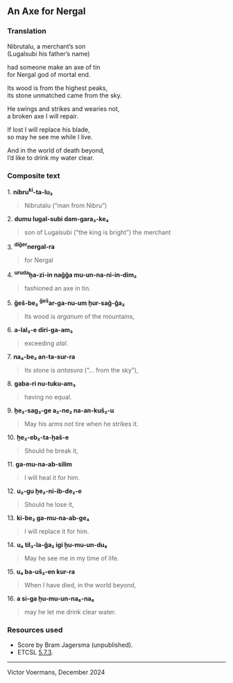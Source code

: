 ## An Axe for Nergal

### Translation

Nibrutalu, a merchant’s son  
(Lugalsubi his father’s name)  

had someone make an axe of tin  
for Nergal god of mortal end.  

Its wood is from the highest peaks,  
its stone unmatched came from the sky.  

He swings and strikes and wearies not,  
a broken axe I will repair.  

If lost I will replace his blade,  
so may he see me while I live.  

And in the world of death beyond,  
I’d like to drink my water clear.

### Composite text

1\. **nibru<sup>ki</sup>-ta-lu₂**
> Nibrutalu (“man from Nibru”)

2\. **dumu lugal-subi dam-gara₃-ke₄**
> son of Lugalsubi (“the king is bright”) the merchant

3\. **<sup>diĝer</sup>nergal-ra**
> for Nergal

4\. **<sup>uruda</sup>ḫa-zi-in naĝĝa mu-un-na-ni-in-dim₂**
> fashioned an axe in tin.

5\. **ĝeš-be₂ <sup>ĝeš</sup>ar-ga-nu-um ḫur-saĝ-ĝa₂**
> Its wood is _arganum_ of the mountains,

6\. **a-lal₃-e diri-ga-am₃**
> exceeding _alal._

7\. **na₄-be₂ an-ta-sur-ra**
> Its stone is _antasura_ (“... from the sky”),

8\. **gaba-ri nu-tuku-am₃**
> having no equal.

9\. **ḫe₂-sag₃-ge a₂-ne₂ na-an-kuš₂-u**
> May his arms not tire when he strikes it.

10\. **ḫe₂-eb₂-ta-ḫaš-e**
> Should he break it,

11\. **ga-mu-na-ab-silim**
> I will heal it for him.

12\. **u₂-gu ḫe₂-ni-ib-de₂-e**
> Should he lose it,

13\. **ki-be₂ ga-mu-na-ab-ge₄**
> I will replace it for him.

14\. **u₄ til₃-la-ĝa₂ igi ḫu-mu-un-du₈**
> May he see me in my time of life.

15\. **u₄ ba-uš₂-en kur-ra**
> When I have died, in the world beyond,

16\. **a si-ga ḫu-mu-un-na₈-na₈**
> may he let me drink clear water.

### Resources used

- Score by Bram Jagersma (unpublished).
- ETCSL [5.7.3](https://etcsl.orinst.ox.ac.uk/cgi-bin/etcsl.cgi?text=c.5.7.3&display=Crit&charenc=gcirc#).

----

Victor Voermans, December 2024
